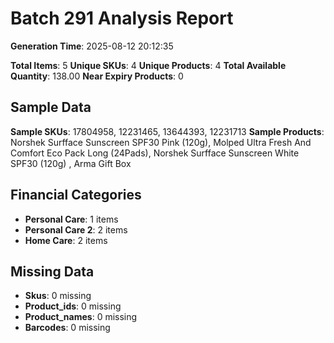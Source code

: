 # Batch 291 Analysis Report

**Generation Time**: 2025-08-12 20:12:35

**Total Items**: 5
**Unique SKUs**: 4
**Unique Products**: 4
**Total Available Quantity**: 138.00
**Near Expiry Products**: 0

## Sample Data
**Sample SKUs**: 17804958, 12231465, 13644393, 12231713
**Sample Products**: Norshek Surfface Sunscreen SPF30 Pink (120g), Molped Ultra Fresh And Comfort Eco Pack Long (24Pads), Norshek Surfface Sunscreen White SPF30 (120g) , Arma Gift Box

## Financial Categories
- **Personal Care**: 1 items
- **Personal Care 2**: 2 items
- **Home Care**: 2 items

## Missing Data
- **Skus**: 0 missing
- **Product_ids**: 0 missing
- **Product_names**: 0 missing
- **Barcodes**: 0 missing
